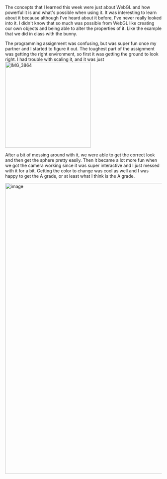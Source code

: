 The concepts that I learned this week were just about WebGL and how powerful it is and what's possible when using it. It was interesting to learn about it because although I've heard about it before, I've never really looked into it. I didn't know that so much was possible from WebGL like creating our own objects and being able to alter the properties of it. Like the example that we did in class with the bunny.

The programming assignment was confusing, but was super fun once my partner and I started to figure it out. The toughest part of the assignment was getting the right environment, so first it was getting the ground to look right. I had trouble with scaling it, and it was just 
<img width="275" alt="IMG_3864" src="https://user-images.githubusercontent.com/53790643/197682128-44b2b2e1-9e38-44c2-a30e-3447a75379bb.png">

After a bit of messing around with it, we were able to get the correct look and then get the sphere pretty easily. Then it became a lot more fun when we got the camera working since it was super interactive and I just messed with it for a bit. Getting the color to change was cool as well and I was happy to get the A grade, or at least what I think is the A grade.

<img width="931" alt="image" src="https://user-images.githubusercontent.com/53790643/197682512-6b12bea9-faf6-484b-9e42-27f969c081e5.png">

